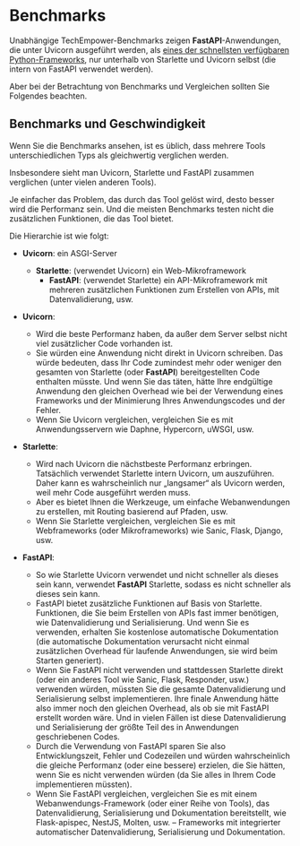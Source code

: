 # Benchmarks

Unabhängige TechEmpower-Benchmarks zeigen **FastAPI**-Anwendungen, die unter Uvicorn ausgeführt werden, als <a href="https://www.techempower.com/benchmarks/#section=test&runid=7464e520-0dc2-473d-bd34-dbdfd7e85911&hw=ph&test=query&l=zijzen-7" class="external-link" target="_blank">eines der schnellsten verfügbaren Python-Frameworks</a>, nur unterhalb von Starlette und Uvicorn selbst (die intern von FastAPI verwendet werden).

Aber bei der Betrachtung von Benchmarks und Vergleichen sollten Sie Folgendes beachten.

## Benchmarks und Geschwindigkeit

Wenn Sie die Benchmarks ansehen, ist es üblich, dass mehrere Tools unterschiedlichen Typs als gleichwertig verglichen werden.

Insbesondere sieht man Uvicorn, Starlette und FastAPI zusammen verglichen (unter vielen anderen Tools).

Je einfacher das Problem, das durch das Tool gelöst wird, desto besser wird die Performanz sein. Und die meisten Benchmarks testen nicht die zusätzlichen Funktionen, die das Tool bietet.

Die Hierarchie ist wie folgt:

* **Uvicorn**: ein ASGI-Server
    * **Starlette**: (verwendet Uvicorn) ein Web-Mikroframework
        * **FastAPI**: (verwendet Starlette) ein API-Mikroframework mit mehreren zusätzlichen Funktionen zum Erstellen von APIs, mit Datenvalidierung, usw.

* **Uvicorn**:
    * Wird die beste Performanz haben, da außer dem Server selbst nicht viel zusätzlicher Code vorhanden ist.
    * Sie würden eine Anwendung nicht direkt in Uvicorn schreiben. Das würde bedeuten, dass Ihr Code zumindest mehr oder weniger den gesamten von Starlette (oder **FastAPI**) bereitgestellten Code enthalten müsste. Und wenn Sie das täten, hätte Ihre endgültige Anwendung den gleichen Overhead wie bei der Verwendung eines Frameworks und der Minimierung Ihres Anwendungscodes und der Fehler.
    * Wenn Sie Uvicorn vergleichen, vergleichen Sie es mit Anwendungsservern wie Daphne, Hypercorn, uWSGI, usw.
* **Starlette**:
    * Wird nach Uvicorn die nächstbeste Performanz erbringen. Tatsächlich verwendet Starlette intern Uvicorn, um auszuführen. Daher kann es wahrscheinlich nur „langsamer“ als Uvicorn werden, weil mehr Code ausgeführt werden muss.
    * Aber es bietet Ihnen die Werkzeuge, um einfache Webanwendungen zu erstellen, mit Routing basierend auf Pfaden, usw.
    * Wenn Sie Starlette vergleichen, vergleichen Sie es mit Webframeworks (oder Mikroframeworks) wie Sanic, Flask, Django, usw.
* **FastAPI**:
    * So wie Starlette Uvicorn verwendet und nicht schneller als dieses sein kann, verwendet **FastAPI** Starlette, sodass es nicht schneller als dieses sein kann.
    * FastAPI bietet zusätzliche Funktionen auf Basis von Starlette. Funktionen, die Sie beim Erstellen von APIs fast immer benötigen, wie Datenvalidierung und Serialisierung. Und wenn Sie es verwenden, erhalten Sie kostenlose automatische Dokumentation (die automatische Dokumentation verursacht nicht einmal zusätzlichen Overhead für laufende Anwendungen, sie wird beim Starten generiert).
    * Wenn Sie FastAPI nicht verwenden und stattdessen Starlette direkt (oder ein anderes Tool wie Sanic, Flask, Responder, usw.) verwenden würden, müssten Sie die gesamte Datenvalidierung und Serialisierung selbst implementieren. Ihre finale Anwendung hätte also immer noch den gleichen Overhead, als ob sie mit FastAPI erstellt worden wäre. Und in vielen Fällen ist diese Datenvalidierung und Serialisierung der größte Teil des in Anwendungen geschriebenen Codes.
    * Durch die Verwendung von FastAPI sparen Sie also Entwicklungszeit, Fehler und Codezeilen und würden wahrscheinlich die gleiche Performanz (oder eine bessere) erzielen, die Sie hätten, wenn Sie es nicht verwenden würden (da Sie alles in Ihrem Code implementieren müssten).
    * Wenn Sie FastAPI vergleichen, vergleichen Sie es mit einem Webanwendungs-Framework (oder einer Reihe von Tools), das Datenvalidierung, Serialisierung und Dokumentation bereitstellt, wie Flask-apispec, NestJS, Molten, usw. – Frameworks mit integrierter automatischer Datenvalidierung, Serialisierung und Dokumentation.
